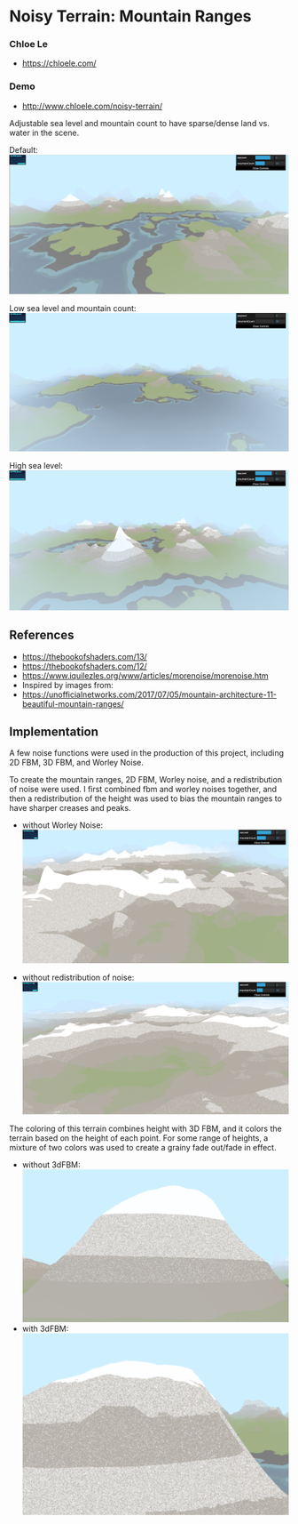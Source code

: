 # Noisy Terrain: Mountain Ranges

### Chloe Le 
- https://chloele.com/

### Demo
- http://www.chloele.com/noisy-terrain/

Adjustable sea level and mountain count to have sparse/dense land vs. water in the scene.

Default:
![](projectImg.png)

Low sea level and mountain count:
![](projectSparse.png)

High sea level:
![](projectDense.png)


## References

- https://thebookofshaders.com/13/
- https://thebookofshaders.com/12/
- https://www.iquilezles.org/www/articles/morenoise/morenoise.htm
- Inspired by images from:
- https://unofficialnetworks.com/2017/07/05/mountain-architecture-11-beautiful-mountain-ranges/

## Implementation

A few noise functions were used in the production of this project, including 2D FBM, 3D FBM, and Worley Noise. 

To create the mountain ranges, 2D FBM, Worley noise, and a redistribution of noise were used. 
I first combined fbm and worley noises together, and then a redistribution of the height was used to bias the mountain ranges to have sharper creases and peaks. 

- without Worley Noise:
![](projectNoWorley.png)

- without redistribution of noise:
![](projectNoRedistr.png)

The coloring of this terrain combines height with 3D FBM, and it colors the terrain based on the height of each point. For some range of heights, a mixture of two colors was used to create a grainy fade out/fade in effect.

- without 3dFBM:
![](projectColorNoFBM.png)  
- with 3dFBM:
![](projectColorFBM.png) 